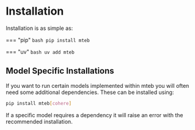 # Installation

Installation is as simple as:

=== "pip"
    ```bash
    pip install mteb
    ```

=== "uv"
    ```bash
    uv add mteb
    ```

## Model Specific Installations

If you want to run certain models implemented within mteb you will often need some additional dependencies. These can be installed using:

```bash
pip install mteb[cohere]
```

If a specific model requires a dependency it will raise an error with the recommended installation.

<!-- TODO: add this
To get an overview of the implemented models see [here](missing).
-->

